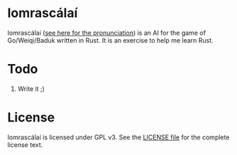 Iomrascálaí
===========

Iomrascálaí ([see here for the pronunciation](https://raw.githubusercontent.com/ujh/iomrascalai/master/pronunciation.mp4)) is an AI for the game of Go/Weiqi/Baduk written in Rust. It is an exercise to help me learn Rust.

Todo
====

1. Write it ;)

License
=======

Iomrascálaí is licensed under GPL v3. See the [LICENSE file](https://github.com/ujh/iomrascalai/blob/master/LICENSE) for the complete license text.
